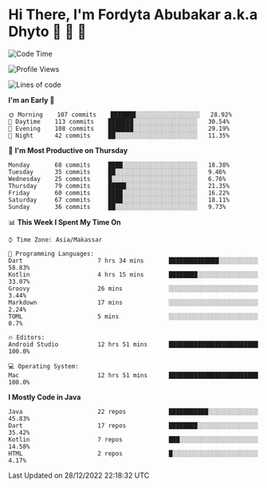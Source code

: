 # Hi There, I'm Fordyta Abubakar a.k.a Dhyto 👋 👋 👋 

<!--
**DhytoDev/dhytodev** is a ✨ _special_ ✨ repository because its `README.md` (this file) appears on your GitHub profile.

Here are some ideas to get you started:

- 🔭 I’m currently working on ...
- 🌱 I’m currently learning ...
- 👯 I’m looking to collaborate on ...
- 🤔 I’m looking for help with ...
- 💬 Ask me about ...
- 📫 How to reach me: ...
- 😄 Pronouns: ...
- ⚡ Fun fact: ...
-->

<!--START_SECTION:waka-->
![Code Time](http://img.shields.io/badge/Code%20Time-1%2C849%20hrs%2041%20mins-blue)

![Profile Views](http://img.shields.io/badge/Profile%20Views-0-blue)

![Lines of code](https://img.shields.io/badge/From%20Hello%20World%20I%27ve%20Written-135%20Thousand%20lines%20of%20code-blue)

**I'm an Early 🐤** 

```text
🌞 Morning    107 commits    ███████░░░░░░░░░░░░░░░░░░   28.92% 
🌆 Daytime    113 commits    ███████░░░░░░░░░░░░░░░░░░   30.54% 
🌃 Evening    108 commits    ███████░░░░░░░░░░░░░░░░░░   29.19% 
🌙 Night      42 commits     ██░░░░░░░░░░░░░░░░░░░░░░░   11.35%

```
📅 **I'm Most Productive on Thursday** 

```text
Monday       68 commits     ████░░░░░░░░░░░░░░░░░░░░░   18.38% 
Tuesday      35 commits     ██░░░░░░░░░░░░░░░░░░░░░░░   9.46% 
Wednesday    25 commits     █░░░░░░░░░░░░░░░░░░░░░░░░   6.76% 
Thursday     79 commits     █████░░░░░░░░░░░░░░░░░░░░   21.35% 
Friday       60 commits     ████░░░░░░░░░░░░░░░░░░░░░   16.22% 
Saturday     67 commits     ████░░░░░░░░░░░░░░░░░░░░░   18.11% 
Sunday       36 commits     ██░░░░░░░░░░░░░░░░░░░░░░░   9.73%

```


📊 **This Week I Spent My Time On** 

```text
⌚︎ Time Zone: Asia/Makassar

💬 Programming Languages: 
Dart                     7 hrs 34 mins       ██████████████░░░░░░░░░░░   58.83% 
Kotlin                   4 hrs 15 mins       ████████░░░░░░░░░░░░░░░░░   33.07% 
Groovy                   26 mins             ░░░░░░░░░░░░░░░░░░░░░░░░░   3.44% 
Markdown                 17 mins             ░░░░░░░░░░░░░░░░░░░░░░░░░   2.24% 
TOML                     5 mins              ░░░░░░░░░░░░░░░░░░░░░░░░░   0.7%

🔥 Editors: 
Android Studio           12 hrs 51 mins      █████████████████████████   100.0%

💻 Operating System: 
Mac                      12 hrs 51 mins      █████████████████████████   100.0%

```

**I Mostly Code in Java** 

```text
Java                     22 repos            ███████████░░░░░░░░░░░░░░   45.83% 
Dart                     17 repos            ████████░░░░░░░░░░░░░░░░░   35.42% 
Kotlin                   7 repos             ███░░░░░░░░░░░░░░░░░░░░░░   14.58% 
HTML                     2 repos             █░░░░░░░░░░░░░░░░░░░░░░░░   4.17%

```



 Last Updated on 28/12/2022 22:18:32 UTC
<!--END_SECTION:waka-->
